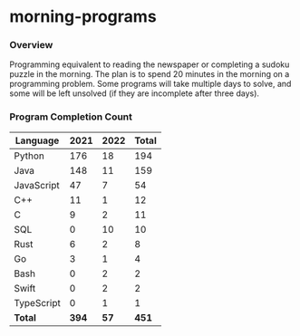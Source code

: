# morning-programs

### Overview

Programming equivalent to reading the newspaper or completing a sudoku puzzle in the morning.  The plan is to spend 20 
minutes in the morning on a programming problem.  Some programs will take multiple days to solve, and some will be left 
unsolved (if they are incomplete after three days).

### Program Completion Count

| Language     | 2021    | 2022    | Total   |
|--------------|---------|---------|---------|
| Python       | 176     | 18      | 194     |
| Java         | 148     | 11      | 159     |
| JavaScript   | 47      | 7       | 54      |
| C++          | 11      | 1       | 12      |
| C            | 9       | 2       | 11      |
| SQL          | 0       | 10      | 10      |
| Rust         | 6       | 2       | 8       |
| Go           | 3       | 1       | 4       |
| Bash         | 0       | 2       | 2       |
| Swift        | 0       | 2       | 2       |
| TypeScript   | 0       | 1       | 1       |
| **Total**    | **394** | **57**  | **451** |
